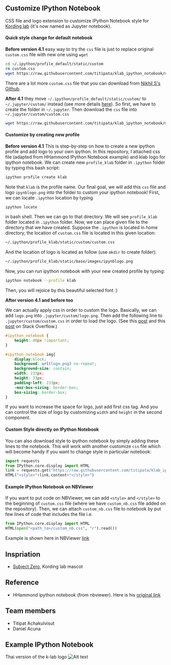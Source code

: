 Customize IPython Notebook
--------------------

CSS file and logo extension to customize IPython Notebook style for [Kording lab](http://klab.smpp.northwestern.edu/wiki/index.php5/Main_Page) (it's now named as Jupyter notebook).


#### Quick style change for default notebook

**Before version 4.1** easy way to try the `css` file is just to replace original `custom.css` file with new one using `wget`

```bash
cd ~/.ipython/profile_default/static/custom
rm custom.css
wget https://raw.githubusercontent.com/titipata/klab_ipython_notebook/master/custom.css
```

There are a lot more `custom.css` file that you can download from [Nikhil S's Github](https://github.com/nsonnad/base16-ipython-notebook).

**After 4.1** they move `~/.ipython/profile_default/static/custom/` to `~/.jupyter/custom/` instead (see more details  [here](http://jupyter.readthedocs.org/en/latest/migrating.html)). So first, we have to create the folder in `~/.jupyter`. Then download the `css` file into `~/.jupyter/custom/custom.css`

```bash
wget https://raw.githubusercontent.com/titipata/klab_ipython_notebook/master/custom.css
```


#### Customize by creating new profile

**Before version 4.1** This is step-by-step on how to create a new ipython profile and add logo to your own ipython. In this repository, I attached css file (adapted from HHammond IPython Notebook example) and klab logo for ipython notebook. We can create new `profile_klab` folder in `.ipython` folder by typing this bash script:

```bash
ipython profile create klab
```

Note that `klab` is the profile name. Our final goal, we will add this `css` file and logo `ipynblogo.png` into the folder to custom your ipython notebook! First, we can locate `.ipython` location by typing

```bash
ipython locate
```

in bash shell. Then we can go to that directory. We will see `profile_klab` folder located in `.ipython` folder. Now, we can place given file to the directory that we have created. Suppose the `.ipython` is located in home directory, the location of `custom.css` file is located in this given location:

```bash
~/.ipython/profile_klab/static/custom/custom.css
```

And the location of logo is located as follow (use `mkdir` to create folder):

```bash
~/.ipython/profile_klab/static/base/images/ipynblogo.png
```

Now, you can run ipython notebook with your new created profile by typing:

```bash
ipython notebook --profile klab
```

Then, you will rejoice by this beautiful selected font :)

**After version 4.1 and before too**

We can actually apply css in order to custom the logo. Basically, we can add `logo.png` into `.jupyter/custom/logo.png`. Then add the following line to `.jupyter/custom/custom.css` in order to load the logo. (See this [post](http://stackoverflow.com/questions/35469343/change-jupyter-notebook-version-4-x-logo) and this [post](http://stackoverflow.com/questions/27177459/customize-welcome-page-of-ipython-notebook) on Stack Overflow.)

```css
#ipython_notebook {
    height: 40px !important;
}

#ipython_notebook img{
    display:block;
    background: url(logo.png) no-repeat;
    background-size: contain;
    width: 233px;
    height: 33px;
    padding-left: 233px;
    -moz-box-sizing: border-box;
    box-sizing: border-box;
}
```

If you want to increase the space for logo, just add first css tag. And you can control the size of logo by customizing `width` and `height`
in the second component.

#### Custom Style directly on IPython Notebook

You can also download style to ipython notebook by simply adding these lines to the notebook. This will work with another  customize `css` file which will become handy if you want to change style in particular notebook:

```python
import requests
from IPython.core.display import HTML
link = requests.get("https://raw.githubusercontent.com/titipata/klab_ipython_notebook/master/custom.css")
HTML("<style>"+link.content+"</style>")
```

#### Example IPython Notebook on NBViewer

If you want to put code on NBViewer, we can add `<style>` and `</style>` to the beginning of `custom.css` file (where we have `custom_nb.css` file added on the repository). Then, we can attach `custom_nb.css` file to notebook by put few lines of code that includes the file i.e.

```python
from IPython.core.display import HTML
HTML(open("<path_to>/custom_nb.css", "r").read())
```

Example is shown here in NBViewer [link](http://nbviewer.ipython.org/github/titipata/klab_ipython_notebook/blob/master/Example%20Notebook%20with%20Custom.ipynb)


Inspriation
----------
* [Subject Zero](http://klab.smpp.northwestern.edu/wiki/index.php5/Subject_Zero), Kording lab mascot

Reference
----------
* HHammond ipython notebook (from nbviewer). Here is his [original link](http://nbviewer.ipython.org/gist/HHammond/7a78d35b34d85406aa60)

Team members
----------
* Titipat Achakulvisut
* Daniel Acuna

Example IPython Notebook
----------
Thai version of the k-lab logo
![Alt text](https://github.com/titipata/klab_ipython_notebook/blob/master/notebook_example.png "Example Notebook")
